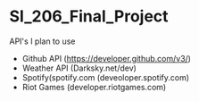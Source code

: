 # SI_206_Final_Project

API's I plan to use
+ Github API (https://developer.github.com/v3/)
+ Weather API (Darksky.net/dev)
+ Spotify(spotify.com (deveoloper.spotify.com)
+ Riot Games (developer.riotgames.com)
